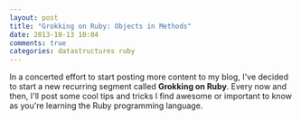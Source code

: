 ```yaml
---
layout: post
title: "Grokking on Ruby: Objects in Methods"
date: 2013-10-13 10:04
comments: true
categories: datastructures ruby
---
```


In a concerted effort to start posting more content to my blog, I've decided to start a new recurring segment called **Grokking on Ruby**. Every now and then, I'll post some cool tips and tricks I find awesome or important to know as you're learning the Ruby programming language.